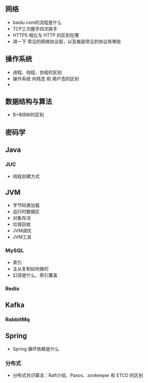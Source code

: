 ## 网络

- baidu.com的流程是什么
- TCP三次握手四次挥手
- HTTPS  相比与 HTTP 的区别在哪
- 讲一下 常见的网络协议层，以及每层常见的协议有哪些

## 操作系统

- 进程、线程、协程的区别
- 操作系统 内核态 和 用户态的区别
- 

## 数据结构与算法

- B+和B树的区别

## 密码学

## Java

### JUC

- 线程创建方式

## JVM

- 字节码类加载
- 运行时数据区
- 对象存活
- 垃圾回收
- JVM调优
- JVM工具

### MySQL

- 索引
- 主从复制如何做的
- 幻读是什么、索引覆盖

### Redis

## Kafka

### RabbitMq

## Spring

- Spring 循环依赖是什么

### 分布式

- 分布式共识算法：Raft介绍、Paxos、zookeeper 和 ETCD 的区别





